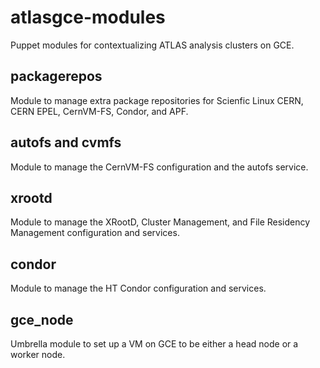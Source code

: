 atlasgce-modules
================

Puppet modules for contextualizing ATLAS analysis clusters on GCE.

packagerepos
--------

Module to manage extra package repositories for Scienfic Linux CERN, CERN
EPEL, CernVM-FS, Condor, and APF.

autofs and cvmfs
----------------

Module to manage the CernVM-FS configuration and the autofs service.

xrootd
------

Module to manage the XRootD, Cluster Management, and File Residency Management configuration and services.

condor
------

Module to manage the HT Condor configuration and services.

gce\_node
--------

Umbrella module to set up a VM on GCE to be either a head node or a worker node.

